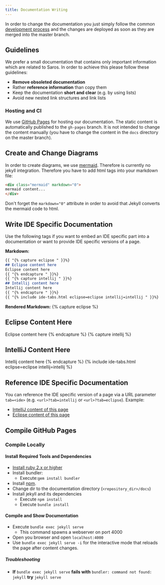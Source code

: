 ```yaml
---
title: Documentation Writing
---
```


In order to change the documentation you just simply follow the common [development process](processes/development.md)
and the changes are deployed as soon as they are merged into the master branch.

## Guidelines
We prefer a small documentation that contains only important information which are related to Saros. In order to achieve this
please follow these guidelines:
* **Remove obsoleted documentation**
* Rather **reference information** than copy them
* Keep the documentation **short and clear** (e.g. by using lists)
* Avoid new nested link structures and link lists

### Hosting and CI

We use [GitHub Pages](https://pages.github.com/) for hosting our documentation.
The static content is automatically published to the `gh-pages` branch. It is not
intended to change the content manually (you have to change the content in the `docs`
directory on the master branch).

## Create and Change Diagrams
In order to create diagrams, we use [mermaid](https://mermaid-js.github.io/mermaid/#/).
Therefore is currently no jekyll integration. Therefore you have to add html tags into your
markdown file:
```markdown
<div class="mermaid" markdown="0">
mermaid content...
</div>
```

Don't forget the `markdown="0"` attribute in order to avoid that Jekyll converts the mermaid code to html.

## Write IDE Specific Documentation
Use the following tags if you want to embed an IDE specific part into a documentation or want to provide IDE specific versions of a page.

**Markdown:**
```markdown
{{ "{% capture eclipse " }}%}
## Eclipse content here
Eclipse content here
{{ "{% endcapture " }}%}
{{ "{% capture intellij " }}%}
## Intellij content here
Intellij content here
{{ "{% endcapture " }}%}
{{ "{% include ide-tabs.html eclipse=eclipse intellij=intellij " }}%}
```
**Rendered Markdown:**
{% capture eclipse %}
## Eclipse Content Here
Eclipse content here
{% endcapture %}
{% capture intellij %}
## IntelliJ Content Here
Intellij content here
{% endcapture %}
{% include ide-tabs.html eclipse=eclipse intellij=intellij %}

## Reference IDE Specific Documentation

You can reference the IDE specific version of a page via a URL parameter `tab=<ide>` (e.g. `<url>?tab=intellij` or `<url>?tab=eclipse`).
Example:
* [IntelliJ content of this page](?tab=intellij)
* [Eclipse content of this page](?tab=eclipse)

## Compile GitHub Pages

### Compile Locally
#### Install Required Tools and Dependencies

* [Install ruby 2.x or higher](https://www.ruby-lang.org/en/documentation/installation/)
* Install bundler:
  * Execute:`gem install bundler`
* Install [npm](https://www.npmjs.com/get-npm).
* Change dir to the documentation directory (`<repository_dir>/docs`)
* Install jekyll and its dependencies
  * Execute `npm install`
  * Execute `bundle install`

#### Compile and Show Documentation

* Execute `bundle exec jekyll serve`
  * This command spawns a webserver on port 4000
* Open you browser and open `localhost:4000`
* Use `bundle exec jekyll serve -i` for the interactive mode that reloads the page after content changes.

##### Troubleshooting

* **If** `bundle exec jekyll serve`
  **fails with** `bundler: command not found: jekyll`
  **try** `jekyll serve`
